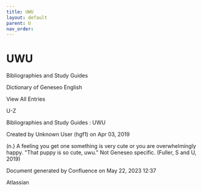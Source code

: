 ```yaml
---
title: UWU
layout: default
parent: U
nav_order:
---
```


# UWU

Bibliographies and Study Guides

Dictionary of Geneseo English

View All Entries

U-Z

Bibliographies and Study Guides : UWU

Created by  Unknown User (hgf1) on Apr 03, 2019

(n.) A feeling you get one something is very cute or you are overwhelmingly happy. &quot;That puppy is so cute, uwu.&quot; Not Geneseo specific. (Fuller, S and U, 2019)

Document generated by Confluence on May 22, 2023 12:37

Atlassian
